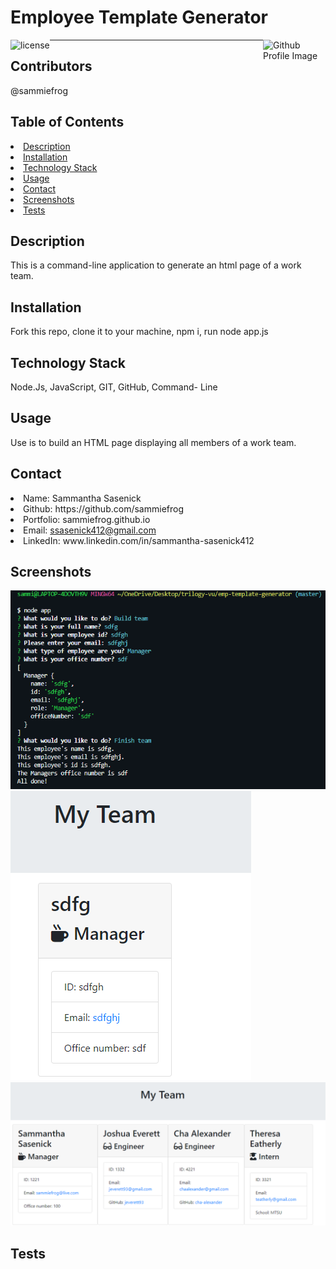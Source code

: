 # Employee Template Generator
<img align="left" src="https://img.shields.io/badge/License-MIT-green" alt="license">
<img align="right" width="100" height="100" src="https://avatars0.githubusercontent.com/u/59233248?v=4" alt="Github Profile Image"><hr>
  
## Contributors
@sammiefrog
    
## Table of Contents
<li><a href="#description">Description</a></li>  
<li><a href="#installation">Installation</a></li> 
<li><a href="#tech">Technology Stack</a></li> 
<li><a href="#usage">Usage</a></li> 
<li><a href="#contact">Contact</a></li> 
<li><a href="#screenshots">Screenshots</a></li> 
<li><a href="#tests">Tests</a></li> 
  
<h2 id= "description">Description</h2>
This is a command-line application to generate an html page of a work team. 
  
<h2 id= "installation">Installation</h2>
Fork this repo, clone it to your machine, npm i, run node app.js
    
<h2 id= "technology">Technology Stack</h2>
 Node.Js, JavaScript, GIT, GitHub, Command- Line
  
<h2 id= "usage">Usage</h2>
Use is to build an HTML page displaying all members of a work team.

<h2 id= "contact">Contact</h2>
<li>Name: Sammantha Sasenick</li> 
<li>Github: https://github.com/sammiefrog</li> 
<li>Portfolio: sammiefrog.github.io</li>
<li>Email: <a href="mailto:ssasenick412@gmail.com" target="_blank">ssasenick412@gmail.com</a></li> 
<li>LinkedIn: www.linkedin.com/in/sammantha-sasenick412</li> 

<h2 id= "screenshots">Screenshots</h2>
<img src="assets/images/capt1.png">
<img src="assets/images/capt2.png">
<img src="assets/images/capt3.png">

    
<h2 id= "tests">Tests</h2>
 